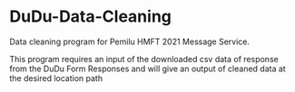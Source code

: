 # DuDu-Data-Cleaning
Data cleaning program for Pemilu HMFT 2021 Message Service.

This program requires an input of the downloaded csv data of response from the DuDu Form Responses and will give an output of cleaned data at the desired location path
